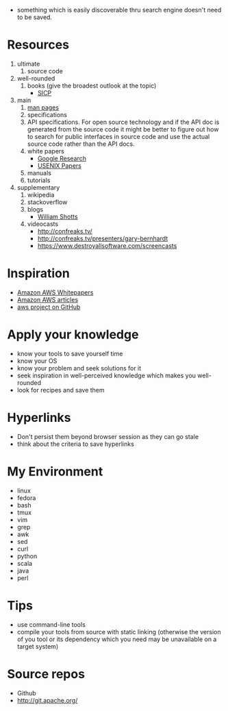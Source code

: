 - something which is easily discoverable thru search engine doesn't need to be saved.

# Resources
1. ultimate
    1. source code
1. well-rounded
    1. books (give the broadest outlook at the topic)
        - [SICP](https://mitpress.mit.edu/sicp/full-text/book/book-Z-H-4.html#%_toc_start)
1. main
    1. [man pages](http://www.nongnu.org/man-db/)
    1. specifications
    1. API specifications. For open source technology and if the API doc is generated from the source code it might be better to figure out how to search for public interfaces in source code and use the actual source code rather than the API docs.
    1. white papers
        + [Google Research](http://research.google.com/pubs/papers.html)
        + [USENIX Papers](https://www.usenix.org/)
    1. manuals
    1. tutorials
1. supplementary
    1. wikipedia
    1. stackoverflow
    1. blogs
        - [William Shotts](http://lcorg.blogspot.com/)
    1. videocasts
        - http://confreaks.tv/
        - http://confreaks.tv/presenters/gary-bernhardt
        - https://www.destroyallsoftware.com/screencasts

# Inspiration
- [Amazon AWS Whitepapers](https://aws.amazon.com/whitepapers/)
- [Amazon AWS articles](http://aws.amazon.com/articles)
- [aws project on GitHub](https://github.com/aws)

# Apply your knowledge
- know your tools to save yourself time
- know your OS
- know your problem and seek solutions for it
- seek inspiration in well-perceived knowledge which makes you well-rounded
- look for recipes and save them

# Hyperlinks
- Don't persist them beyond browser session as they can go stale
- think about the criteria to save hyperlinks

# My Environment
- linux
- fedora
- bash
- tmux
- vim
- grep
- awk
- sed
- curl
- python
- scala
- java
- perl

# Tips
- use command-line tools
- compile your tools from source with static linking (otherwise the version of you tool or its dependency which you need may be unavailable on a target system)

# Source repos
- Github
- http://git.apache.org/
